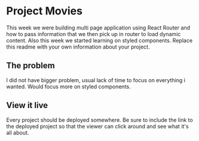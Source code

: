 # Project Movies

This week we were building multi page application using React Router and how to pass information that we then pick up in router to load dynamic content. Also this week we started learning on styled components.
Replace this readme with your own information about your project.

## The problem

I did not have bigger problem, usual lack of time to focus on everything i wanted. Would focus more on styled components.

## View it live

Every project should be deployed somewhere. Be sure to include the link to the deployed project so that the viewer can click around and see what it's all about.
